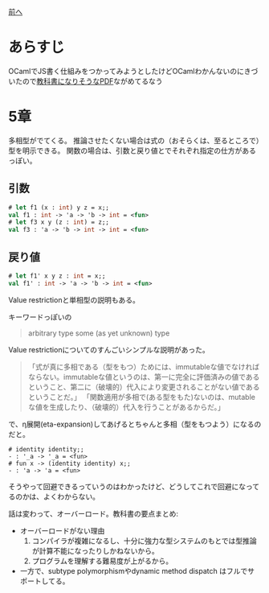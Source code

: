 [前へ](04introductiontoobjectivecaml-1.md)

# あらすじ

OCamlでJS書く仕組みをつかってみようとしたけどOCamlわかんないのにきづいたので[教科書になりそうなPDF](https://www.google.co.jp/search?q=Introduction+to+Objective+Caml)ながめてるなう

# 5章

多相型がでてくる。
推論させたくない場合は式の（おそらくは、至るところで）型を明示できる。
関数の場合は、引数と戻り値とでそれぞれ指定の仕方があるっぽい。

## 引数

```ocaml
# let f1 (x : int) y z = x;;
val f1 : int -> 'a -> 'b -> int = <fun>
# let f3 x y (z : int) = z;;
val f3 : 'a -> 'b -> int -> int = <fun>
```

## 戻り値

```ocaml
# let f1' x y z : int = x;;
val f1' : int -> 'a -> 'b -> int = <fun>
```

Value restrictionと単相型の説明もある。

キーワードっぽいの

> arbitrary type
> some (as yet unknown) type

Value restrictionについてのすんごいシンプルな説明があった。

> 「式が真に多相である（型をもつ）ためには、immutableな値でなければならない。immutableな値というのは、第一に完全に評価済みの値であるということ、第二に（破壊的）代入により変更されることがない値であるということだ。」
> 「関数適用が多相で(ある型をもた)ないのは、mutableな値を生成したり、（破壊的）代入を行うことがあるからだ。」

で、η展開(eta-expansion)してあげるとちゃんと多相（型をもつよう）になるのだと。

```
# identity identity;;
- : '_a -> '_a = <fun>
# fun x -> (identity identity) x;;
- : 'a -> 'a = <fun>
```

そうやって回避できるっていうのはわかったけど、どうしてこれで回避になってるのかは、よくわからない。

話は変わって、オーバーロード。教科書の要点まとめ:
* オーバーロードがない理由
  1. コンパイラが複雑になるし、十分に強力な型システムのもとでは型推論が計算不能になったりしかねないから。
  2. プログラムを理解する難易度が上がるから。
* 一方で、subtype polymorphismやdynamic method dispatch はフルでサポートしてる。 

<!-- vi: se ft=markdown : -->
